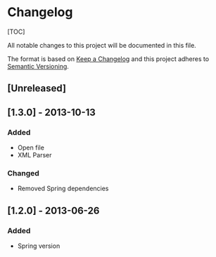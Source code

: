 # Changelog

[TOC]

All notable changes to this project will be documented in this file.

The format is based on [Keep a Changelog](http://keepachangelog.com/en/1.0.0/)
and this project adheres to [Semantic Versioning](http://semver.org/spec/v2.0.0.html).

## [Unreleased]

## [1.3.0] - 2013-10-13

### Added

- Open file
- XML Parser

### Changed

- Removed Spring dependencies

## [1.2.0] - 2013-06-26

### Added

- Spring version
